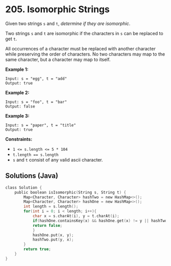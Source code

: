 # 205. Isomorphic Strings

Given two strings `s` and `t`, *determine if they are isomorphic*.

Two strings `s` and `t` are isomorphic if the characters in `s` can be replaced to get `t`.

All occurrences of a character must be replaced with another character while preserving the order of characters. No two characters may map to the same character, but a character may map to itself.

 

**Example 1:**

```
Input: s = "egg", t = "add"
Output: true
```

**Example 2:**

```
Input: s = "foo", t = "bar"
Output: false
```

**Example 3:**

```
Input: s = "paper", t = "title"
Output: true
```

 

**Constraints:**

- `1 <= s.length <= 5 * 104`
- `t.length == s.length`
- `s` and `t` consist of any valid ascii character.




## Solutions (Java)

```c
class Solution {
    public boolean isIsomorphic(String s, String t) {
        Map<Character, Character> hashTwo = new HashMap<>();
        Map<Character, Character> hashOne = new HashMap<>();
        int length = s.length();
        for(int i = 0; i < length; i++){
            char x = s.charAt(i), y = t.charAt(i);
            if(hashOne.containsKey(x) && hashOne.get(x) != y || hashTwo.containsKey(y) && hashTwo.get(y) != x){
            return false;
            }
            hashOne.put(x, y);
            hashTwo.put(y, x);
        }
        return true; 
    }
}
```

